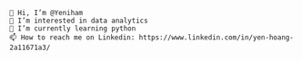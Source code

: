     👋 Hi, I’m @Yeniham
    👀 I’m interested in data analytics
    🌱 I’m currently learning python
    📫 How to reach me on Linkedin: https://www.linkedin.com/in/yen-hoang-2a11671a3/

